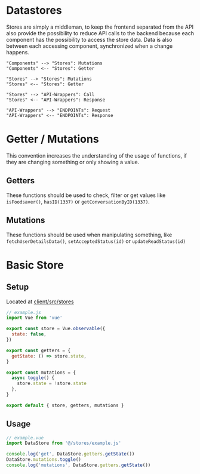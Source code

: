 # Datastores

Stores are simply a middleman, to keep the frontend separated from the API also provide the possibility to reduce API calls to the backend because each component has the possibility to access the store data. Data is also between each accessing component, synchronized when a change happens.

```plantuml
"Components" --> "Stores": Mutations
"Components" <-- "Stores": Getter

"Stores" --> "Stores": Mutations
"Stores" <-- "Stores": Getter

"Stores" --> "API-Wrappers": Call
"Stores" <-- "API-Wrappers": Response

"API-Wrappers" --> "ENDPOINTs": Request
"API-Wrappers" <-- "ENDPOINTs": Response
```

# Getter / Mutations
This convention increases the understanding of the usage of functions, if they are changing something or only showing a value.

## Getters
These functions should be used to check, filter or get values like `isFoodsaver()`, `hasID(1337)` or `getConversationByID(1337)`.

## Mutations
These functions should be used when manipulating something, like `fetchUserDetailsData()`, `setAcceptedStatus(id)` or `updateReadStatus(id)`


# Basic Store

## Setup
Located at [client/src/stores](https://gitlab.com/foodsharing-dev/foodsharing/-/tree/master/client/src/stores)

```js
// example.js
import Vue from 'vue'

export const store = Vue.observable({
  state: false,
})

export const getters = {
  getState: () => store.state,
}

export const mutations = {
  async toggle() {
    store.state = !store.state
  },
}

export default { store, getters, mutations }
```

## Usage
```js
// example.vue
import DataStore from '@/stores/example.js'

console.log('get', DataStore.getters.getState())
DataStore.mutations.toggle()
console.log('mutations', DataStore.getters.getState())
```
